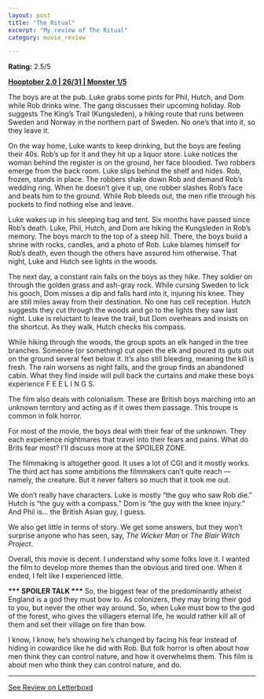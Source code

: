 ```yaml
---
layout: post
title: "The Ritual"
excerpt: "My review of The Ritual"
category: movie_review

---
```


**Rating:** 2.5/5

<b><a href="https://boxd.it/pRPis/detail" rel="nofollow">Hooptober 2.0 | 26/31 | Monster 1/5</a></b>

The boys are at the pub. Luke grabs some pints for Phil, Hutch, and Dom while Rob drinks wine. The gang discusses their upcoming holiday. Rob suggests The King’s Trail (Kungsleden), a hiking route that runs between Sweden and Norway in the northern part of Sweden. No one’s that into it, so they leave it.

On the way home, Luke wants to keep drinking, but the boys are feeling their 40s. Rob’s up for it and they hit up a liquor store. Luke notices the woman behind the register is on the ground, her face bloodied. Two robbers emerge from the back room. Luke slips behind the shelf and hides. Rob, frozen, stands in place. The robbers shake down Rob and demand Rob’s wedding ring. When he doesn’t give it up, one robber slashes Rob’s face and beats him to the ground. While Rob bleeds out, the men rifle through his pockets to find nothing else and leave.

Luke wakes up in his sleeping bag and tent. Six months have passed since Rob’s death. Luke, Phil, Hutch, and Dom are hiking the Kungsleden in Rob’s memory. The boys march to the top of a steep hill. There, the boys build a shrine with rocks, candles, and a photo of Rob. Luke blames himself for Rob’s death, even though the others have assured him otherwise. That night, Luke and Hutch see lights in the woods.

The next day, a constant rain falls on the boys as they hike. They soldier on through the golden grass and ash-gray rock. While cursing Sweden to lick his gooch, Dom misses a dip and falls hard into it, injuring his knee. They are still miles away from their destination. No one has cell reception. Hutch suggests they cut through the woods and go to the lights they saw last night. Luke is reluctant to leave the trail, but Dom overhears and insists on the shortcut. As they walk, Hutch checks his compass.

While hiking through the woods, the group spots an elk hanged in the tree branches. Someone (or something) cut open the elk and poured its guts out on the ground several feet below it. It’s also still bleeding, meaning the kill is fresh. The rain worsens as night falls, and the group finds an abandoned cabin. What they find inside will pull back the curtains and make these boys experience F E E L I N G S.

The film also deals with colonialism. These are British boys marching into an unknown territory and acting as if it owes them passage. This troupe is common in folk horror. 

For most of the movie, the boys deal with their fear of the unknown. They each experience nightmares that travel into their fears and pains. What do Brits fear most? I’ll discuss more at the SPOILER ZONE.

The filmmaking is altogether good. It uses a lot of CGI and it mostly works. The third act has some ambitions the filmmakers can’t quite reach — namely, the creature. But it never falters so much that it took me out.

We don’t really have characters. Luke is mostly “the guy who saw Rob die.” Hutch is “the guy with a compass.” Dom is “the guy with the knee injury.” And Phil is… the British Asian guy, I guess.

We also get little in terms of story. We get some answers, but they won’t surprise anyone who has seen, say, <i>The Wicker Man </i>or <i>The Blair Witch Project</i>.

Overall, this movie is decent. I understand why some folks love it. I wanted the film to develop more themes than the obvious and tired one. When it ended, I felt like I experienced little.


<b>*** SPOILER TALK ***</b>
So, the biggest fear of the predominantly atheist England is a god they must bow to. As colonizers, they may bring their god to you, but never the other way around. So, when Luke must bow to the god of the forest, who gives the villagers eternal life, he would rather kill all of them and set their village on fire than bow.

I know, I know, he’s showing he’s changed by facing his fear instead of hiding in cowardice like he did with Rob. But folk horror is often about how men think they can control nature, and how it overwhelms them. This film is about men who think they can control nature, and do.

<hr>

[See Review on Letterboxd](https://boxd.it/6XVYJX)

